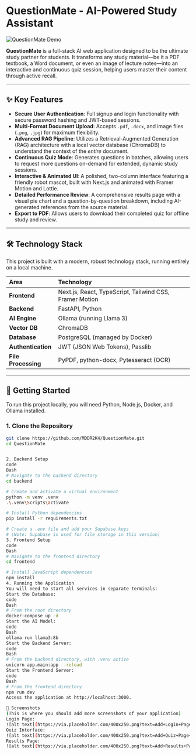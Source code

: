 # QuestionMate - AI-Powered Study Assistant

![QuestionMate Demo](https://via.placeholder.com/800x400.png?text=Add+a+GIF+or+Screenshot+of+Your+App+Here)

**QuestionMate** is a full-stack AI web application designed to be the ultimate study partner for students. It transforms any study material—be it a PDF textbook, a Word document, or even an image of lecture notes—into an interactive and continuous quiz session, helping users master their content through active recall.

---

## ✨ Key Features

*   **Secure User Authentication**: Full signup and login functionality with secure password hashing and JWT-based sessions.
*   **Multi-Format Document Upload**: Accepts `.pdf`, `.docx`, and image files (`.png`, `.jpg`) for maximum flexibility.
*   **Advanced RAG Pipeline**: Utilizes a Retrieval-Augmented Generation (RAG) architecture with a local vector database (ChromaDB) to understand the context of the *entire* document.
*   **Continuous Quiz Mode**: Generates questions in batches, allowing users to request more questions on-demand for extended, dynamic study sessions.
*   **Interactive & Animated UI**: A polished, two-column interface featuring a friendly robot mascot, built with Next.js and animated with Framer Motion and Lottie.
*   **Detailed Performance Review**: A comprehensive results page with a visual pie chart and a question-by-question breakdown, including AI-generated references from the source material.
*   **Export to PDF**: Allows users to download their completed quiz for offline study and review.

---

## 🛠️ Technology Stack

This project is built with a modern, robust technology stack, running entirely on a local machine.

| Area | Technology |
| :--- | :--- |
| **Frontend** | Next.js, React, TypeScript, Tailwind CSS, Framer Motion |
| **Backend** | FastAPI, Python |
| **AI Engine** | Ollama (running Llama 3) |
| **Vector DB** | ChromaDB |
| **Database** | PostgreSQL (managed by Docker) |
| **Authentication** | JWT (JSON Web Tokens), Passlib |
| **File Processing** | PyPDF, python-docx, Pytesseract (OCR) |

---

## 🚀 Getting Started

To run this project locally, you will need Python, Node.js, Docker, and Ollama installed.

### 1. Clone the Repository

```bash
git clone https://github.com/MDDR2K4/QuestionMate.git
cd QuestionMate


2. Backend Setup
code
Bash
# Navigate to the backend directory
cd backend

# Create and activate a virtual environment
python -m venv .venv
.\.venv\Scripts\activate

# Install Python dependencies
pip install -r requirements.txt

# Create a .env file and add your Supabase keys
# (Note: Supabase is used for file storage in this version)
3. Frontend Setup
code
Bash
# Navigate to the frontend directory
cd frontend

# Install JavaScript dependencies
npm install
4. Running the Application
You will need to start all services in separate terminals:
Start the Database:
code
Bash
# From the root directory
docker-compose up -d
Start the AI Model:
code
Bash
ollama run llama3:8b
Start the Backend Server:
code
Bash
# From the backend directory, with .venv active
uvicorn app.main:app --reload
Start the Frontend Server:
code
Bash
# From the frontend directory
npm run dev
Access the application at http://localhost:3000.

📸 Screenshots
(This is where you should add more screenshots of your application)
Login Page:
![alt text](https://via.placeholder.com/400x250.png?text=Add+Login+Page+Screenshot)
Quiz Interface:
![alt text](https://via.placeholder.com/400x250.png?text=Add+Quiz+Page+Screenshot)
Results Page:
![alt text](https://via.placeholder.com/400x250.png?text=Add+Results+Page+Screenshot)